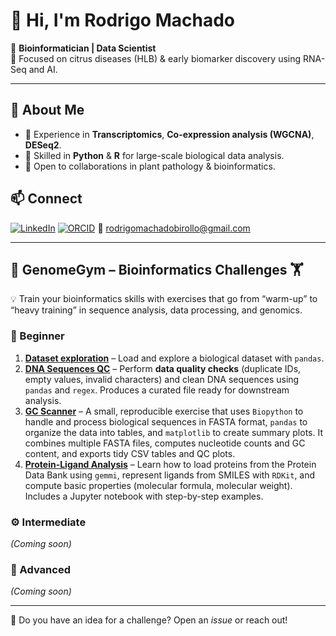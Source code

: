 # 👋 Hi, I'm Rodrigo Machado

🔬 **Bioinformatician | Data Scientist**  
🌱 Focused on citrus diseases (HLB) & early biomarker discovery using RNA-Seq and AI.

---

## 🚀 About Me
- 🧬 Experience in **Transcriptomics**, **Co-expression analysis (WGCNA)**, **DESeq2**.  
- 🐍 Skilled in **Python** & **R** for large-scale biological data analysis.  
- 🤝 Open to collaborations in plant pathology & bioinformatics.


## 📫 Connect
[![LinkedIn](https://img.shields.io/badge/LinkedIn-0077B5?style=flat&logo=linkedin&logoColor=white)](https://linkedin.com/in/rodrigo-machado-birollo)
[![ORCID](https://img.shields.io/badge/ORCID-A6CE39?style=flat&logo=orcid&logoColor=white)](https://orcid.org/my-orcid?orcid=0000-0001-8961-9819)
📧 rodrigomachadobirollo@gmail.com

---

## 🧬 GenomeGym – Bioinformatics Challenges 🏋️

💡 Train your bioinformatics skills with exercises that go from “warm-up” to “heavy training” in sequence analysis, data processing, and genomics.

### 🔰 Beginner
1. **[Dataset exploration](https://github.com/MACHARODRIGO/bioinfo-dataset-exploration)** – Load and explore a biological dataset with `pandas`.
2. **[DNA Sequences QC](https://github.com/MACHARODRIGO/02-dna-qc-genomegym-beginner)** – Perform **data quality checks** (duplicate IDs, empty values, invalid characters) and clean DNA sequences using `pandas` and `regex`. Produces a curated file ready for downstream analysis.
3. **[GC Scanner](https://github.com/MACHARODRIGO/03-GC-Scanner-FASTA-composition-profiling-genomegym-beginner)** – A small, reproducible exercise that uses `Biopython` to handle and process biological sequences in FASTA format, `pandas` to organize the data into tables, and `matplotlib` to create summary plots. It combines multiple FASTA files, computes nucleotide counts and GC content, and exports tidy CSV tables and QC plots.
4. **[Protein-Ligand Analysis](https://github.com/MACHARODRIGO/04-protein-ligand-genomegym-beginner)** – Learn how to load proteins from the Protein Data Bank using `gemmi`, represent ligands from SMILES with `RDKit`, and compute basic properties (molecular formula, molecular weight). Includes a Jupyter notebook with step-by-step examples.

### ⚙️ Intermediate
*(Coming soon)*

### 🚀 Advanced
*(Coming soon)*

---
💬 Do you have an idea for a challenge? Open an *issue* or reach out!

<!---
MACHARODRIGO/MACHARODRIGO is a ✨ special ✨ repository because its `README.md` (this file) appears on your GitHub profile.
You can click the Preview link to take a look at your changes.
--->
